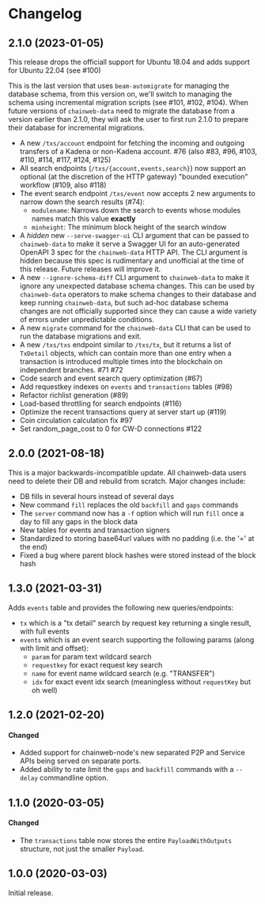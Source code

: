 # Changelog

## 2.1.0 (2023-01-05)

This release drops the officiall support for Ubuntu 18.04 and adds support for Ubuntu 22.04 (see #100)

This is the last version that uses `beam-automigrate` for managing the database schema, from this version on, we'll switch to managing the schema using incremental migration scripts (see #101, #102, #104). When future versions of `chainweb-data` need to migrate the database from a version earlier than 2.1.0, they will ask the user to first run 2.1.0 to prepare their database for incremental migrations.

- A new `/txs/account` endpoint for fetching the incoming and outgoing transfers of a Kadena or non-Kadena account. #76 (also #83, #96, #103, #110, #114, #117, #124, #125)
- All search endpoints (`/txs/{account,events,search}`) now support an optional (at the discretion of the HTTP gateway) "bounded execution" workflow  (#109, also #118)
- The event search endpoint `/txs/event` now accepts 2 new arguments to narrow down the search results (#74):
   - `modulename`: Narrows down the search to events whose modules names match this value **exactly**
   - `minheight`: The minimum block height of the search window
- A _hidden_ new `--serve-swagger-ui` CLI argument that can be passed to `chainweb-data` to make it serve a Swagger UI for an auto-generated OpenAPI 3 spec for the `chainweb-data` HTTP API. The CLI argument is hidden because this spec is rudimentary and unofficial at the time of this release. Future releases will improve it.
- A new `--ignore-schema-diff` CLI argument to `chainweb-data` to make it ignore any unexpected database schema changes. This can be used by `chainweb-data` operators to make schema changes to their database and keep running  `chainweb-data`, but such ad-hoc database schema changes are not officially supported since they can cause a wide variety of errors under unpredictable conditions.
- A new `migrate` command for the `chainweb-data` CLI that can be used to run the database migrations and exit.
- A new `/txs/txs` endpoint similar to `/txs/tx`, but it returns a list of `TxDetail` objects, which can contain more than one entry when a transaction is introduced multiple times into the blockchain on independent branches. #71 #72
- Code search and event search query optimization (#67)
- Add requestkey indexes on `events` and `transactions` tables (#98)
- Refactor richlist generation (#89)
- Load-based throttling for search endpoints (#116)
- Optimize the recent transactions query at server start up (#119)
- Coin circulation calculation fix #97
- Set random_page_cost to 0 for CW-D connections #122


## 2.0.0 (2021-08-18)

This is a major backwards-incompatible update. All chainweb-data users need to
delete their DB and rebuild from scratch.  Major changes include:

- DB fills in several hours instead of several days
- New command `fill` replaces the old `backfill` and `gaps` commands
- The `server` command now has a `-f` option which will run `fill` once a day to
  fill any gaps in the block data
- New tables for events and transaction signers
- Standardized to storing base64url values with no padding (i.e. the '=' at the end)
- Fixed a bug where parent block hashes were stored instead of the block hash

## 1.3.0 (2021-03-31)

Adds `events` table and provides the following new queries/endpoints:
  - `tx` which is a "tx detail" search by request key returning a single result, with full events
  - `events` which is an event search supporting the following params (along with limit and offset):
    - `param` for param text wildcard search
    - `requestkey` for exact request key search
    - `name` for event name wildcard search (e.g. "TRANSFER")
    - `idx` for exact event idx search (meaningless without `requestKey` but oh well)


## 1.2.0 (2021-02-20)

#### Changed

- Added support for chainweb-node's new separated P2P and Service APIs being served on separate ports.
- Added ability to rate limit the `gaps` and `backfill` commands with a
  `--delay` commandline option.

## 1.1.0 (2020-03-05)

#### Changed

- The `transactions` table now stores the entire `PayloadWithOutputs` structure,
  not just the smaller `Payload`.

## 1.0.0 (2020-03-03)

Initial release.
